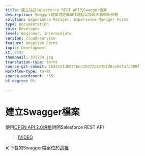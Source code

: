 ```yaml
---
title: 建立描述Salesforce REST API的Swagger檔案
description: Swagger檔案將定義API端點以及輸入和輸出參數
solution: Experience Manager, Experience Manager Forms
type: Documentation
role: Developer
level: Beginner, Intermediate
version: cloud-service
feature: Adaptive Forms
topic: Development
kt: 7147
thumbnail: 331754.jpg
translation-type: tm+mt
source-git-commit: 1b4512fdb047bec15d72a8278fd0ce5dfafa309f
workflow-type: tm+mt
source-wordcount: '55'
ht-degree: 9%

---
```



# 建立Swagger檔案

使用[OPEN API 2.0規格](https://swagger.io/docs/specification/2-0/basic-structure/)說明Salesforce REST API

>[!VIDEO](https://video.tv.adobe.com/v/331754?quality=12&learn=on)

可下載的Swagger檔案位於[這裡](assets/sfdc-rest-swagger.zip)
